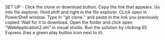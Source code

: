 SET UP - 
Click the clone or download button. 
Copy the link that appears. 
Go into file explorer. 
Hold shift and right in the file explorer. 
CLick open in PowerShell window. 
Type in "git clone " and paste in the link you previously copied. 
Wait for it to download. 
Open the folder and click open "WebApplication2.sln" in visual studio. 
Run the solution by clicking IIS Express (has a green play button icon next to it). 

